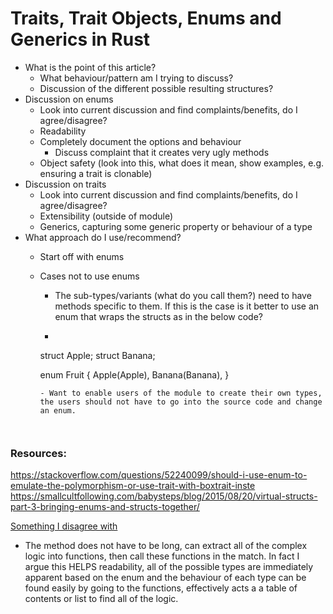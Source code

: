 # Traits, Trait Objects, Enums and Generics in Rust

- What is the point of this article?
	- What behaviour/pattern am I trying to discuss?
	- Discussion of the different possible resulting structures?
- Discussion on enums
	- Look into current discussion and find complaints/benefits, do I agree/disagree?
	- Readability
	- Completely document the options and behaviour
		- Discuss complaint that it creates very ugly methods
	- Object safety (look into this, what does it mean, show examples, e.g. ensuring a trait is clonable)
- Discussion on traits
	- Look into current discussion and find complaints/benefits, do I agree/disagree?
	- Extensibility (outside of module)
	- Generics, capturing some generic property or behaviour of a type
- What approach do I use/recommend?
	- Start off with enums
	- Cases not to use enums
		- The sub-types/variants (what do you call them?) need to have methods specific to them. If this is the case is it better to use an enum that wraps the structs as in the below code?
		- ```rust
		struct Apple;
		struct Banana;
		
		enum Fruit {
			Apple(Apple),
			Banana(Banana),
		}
		```
		- Want to enable users of the module to create their own types, the users should not have to go into the source code and change an enum.
		


### Resources:
https://stackoverflow.com/questions/52240099/should-i-use-enum-to-emulate-the-polymorphism-or-use-trait-with-boxtrait-inste
https://smallcultfollowing.com/babysteps/blog/2015/08/20/virtual-structs-part-3-bringing-enums-and-structs-together/

[Something I disagree with](https://youtu.be/erJdCIti_O8?t=615)
- The method does not have to be long, can extract all of the complex logic into functions, then call these functions in the match. In fact I argue this HELPS readability, all of the possible types are immediately apparent based on the enum and the behaviour of each type can be found easily by going to the functions, effectively acts a a table of contents or list to find all of the logic.



